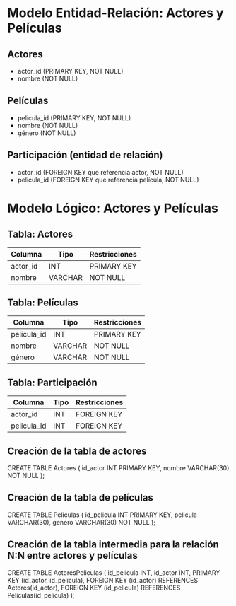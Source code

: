 # Modelo Entidad-Relación: Actores y Películas

## Actores
- actor_id (PRIMARY KEY, NOT NULL)
- nombre (NOT NULL)

## Películas
- pelicula_id (PRIMARY KEY, NOT NULL)
- nombre (NOT NULL)
- género (NOT NULL)

## Participación (entidad de relación)
- actor_id (FOREIGN KEY que referencia actor, NOT NULL)
- pelicula_id (FOREIGN KEY que referencia película, NOT NULL)

# Modelo Lógico: Actores y Películas

## Tabla: Actores
| Columna    | Tipo      | Restricciones     |
|------------|-----------|-------------------|
| actor_id   | INT       | PRIMARY KEY       |
| nombre     | VARCHAR   | NOT NULL          |

## Tabla: Películas
| Columna      | Tipo      | Restricciones     |
|--------------|-----------|-------------------|
| pelicula_id  | INT       | PRIMARY KEY       |
| nombre       | VARCHAR   | NOT NULL          |
| género       | VARCHAR   | NOT NULL          |

## Tabla: Participación
| Columna      | Tipo      | Restricciones     |
|--------------|-----------|-------------------|
| actor_id     | INT       | FOREIGN KEY       |
| pelicula_id  | INT       | FOREIGN KEY       |

## Creación de la tabla de actores
CREATE TABLE Actores (
    id_actor INT PRIMARY KEY,
    nombre VARCHAR(30) NOT NULL
);

## Creación de la tabla de películas
CREATE TABLE Peliculas (
    id_pelicula INT PRIMARY KEY,
    pelicula VARCHAR(30),
    genero VARCHAR(30) NOT NULL
);

## Creación de la tabla intermedia para la relación N:N entre actores y películas
CREATE TABLE ActoresPeliculas (
    id_pelicula INT,
    id_actor INT,
    PRIMARY KEY (id_actor, id_pelicula),
    FOREIGN KEY (id_actor) REFERENCES Actores(id_actor),
    FOREIGN KEY (id_pelicula) REFERENCES Peliculas(id_pelicula)
);